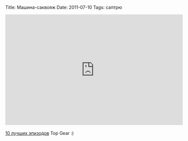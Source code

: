 Title: Машина-саквояж
Date: 2011-07-10
Tags: саптрю

<div class="text"><iframe width="560" height="349" src="http://www.youtube.com/embed/dJfSS0ZXYdo" frameborder="0" allowfullscreen="allowfullscreen"></iframe><br /><br />
<a href="http://jalopnik.com/5819342/the-ten-best-top-gear-episodes">10 лучших эпизодов</a> Top Gear :) </div>